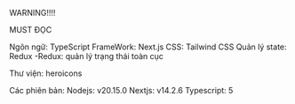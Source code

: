 WARNING!!!!

MUST ĐỌC


Ngôn ngữ: TypeScript
FrameWork: Next.js
CSS: Tailwind CSS
Quản lý state: Redux
-Redux: quản lý trạng thái toàn cục

Thư viện:
heroicons


Các phiên bản:
Nodejs: v20.15.0
Nextjs: v14.2.6
Typescript: 5